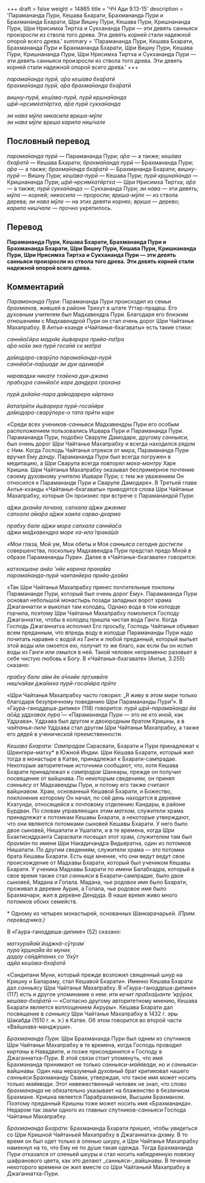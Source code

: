 +++
draft = false
weight = 14865
title = 'ЧЧ Ади 9.13-15'
description = 'Парамананда Пури, Кешава Бхарати, Брахмананда Пури и Брахмананда Бхарати, Шри Вишну Пури, Кешава Пури, Кришнананда Пури, Шри Нрисимха Тиртха и Сукхананда Пури — эти девять санньяси произросли из ствола того древа. Эти девять корней стали надежной опорой всего древа.'
summary = 'Парамананда Пури, Кешава Бхарати, Брахмананда Пури и Брахмананда Бхарати, Шри Вишну Пури, Кешава Пури, Кришнананда Пури, Шри Нрисимха Тиртха и Сукхананда Пури — эти девять санньяси произросли из ствола того древа. Эти девять корней стали надежной опорой всего древа.'
+++

_парама̄нанда пурӣ, а̄ра кеш́ава бха̄ратӣ  
брахма̄нанда пурӣ, а̄ра брахма̄нанда бха̄ратӣ_

_вишн̣у-пурӣ, кеш́ава-пурӣ, пурӣ кр̣шн̣а̄нанда  
ш́рӣ-нр̣сим̇хатӣртха, а̄ра пурӣ сукха̄нанда_

_эи нава мӯла никасила вр̣кша-мӯле  
эи нава мӯле вр̣кша карила ниш́чале_

## Пословный перевод

_парама̄нанда_ _пурӣ_ — Парамананда Пури; _а̄ра_ — а также; _кеш́ава_ _бха̄ратӣ_ — Кешава Бхарати; _брахма̄нанда_ _пурӣ_ — Брахмананда Пури; _а̄ра_ — а также; _брахма̄нанда_ _бха̄ратӣ_ — Брахмананда Бхарати; _вишн̣у_\-_пурӣ_ — Вишну Пури; _кеш́ава_\-_пурӣ_ — Кешава Пури; _пурӣ_ _кр̣шн̣а̄нанда_ — Кришнананда Пури; _ш́рӣ_\-_нр̣сим̇хатӣртха_ — Шри Нрисимха Тиртха; _а̄ра_ — а также; _пурӣ_ _сукха̄нанда_ — Сукхананда Пури; _эи_ _нава_ — эти девять; _мӯла_ — корней; _никасила_ — проросли; _вр̣кша_\-_мӯле_ — из ствола дерева; _эи_ _нава_ _мӯле_ — на этих девяти корнях; _вр̣кша_ — дерево; _карила_ _ниш́чале_ — прочно укрепилось.

## Перевод

**Парамананда Пури, Кешава Бхарати, Брахмананда Пури и Брахмананда Бхарати, Шри Вишну Пури, Кешава Пури, Кришнананда Пури, Шри Нрисимха Тиртха и Сукхананда Пури — эти девять санньяси произросли из ствола того древа. Эти девять корней стали надежной опорой всего древа.**

## Комментарий

_Парамананда Пури:_ Парамананда Пури происходил из семьи _брахманов,_ жившей в районе Трихут в штате Уттар-прадеш. Его духовным учителем был Мадхавендра Пури. Благодаря его близким отношениям с Мадхавендрой Пури он стал очень дорог Шри Чайтанье Махапрабху. В Антья-кханде «Чайтанья-бхагаваты» есть такие стихи:

_саннйа̄сӣра мадхйе ӣш́варера прийа-па̄тра  
а̄ра на̄хи эка пурӣ госа̄н̃и се ма̄тра_

_да̄модара-сварӯпа парама̄нанда-пурӣ  
саннйа̄си-па̄ршаде эи дуи адхика̄рӣ_

_ниравадхи никат̣е тха̄кена дуи-джана  
прабхура саннйа̄се каре дан̣д̣ера грахан̣а_

_пурӣ дхйа̄на-пара да̄модарера кӣртана_

_йатапрӣти ӣш́варера пурӣ-госа̄н̃ире  
да̄модара-сварӯпере-о тата прӣти каре_

«Среди всех учеников-_санньяси_ Мадхавендры Пури его особым расположением пользовались Ишвара Пури и Парамананда Пури. Парамананда Пури, подобно Сварупе Дамодаре, другому _санньяси,_ был очень дорог Шри Чайтанье Махапрабху и всегда находился рядом с Ним. Когда Господь Чайтанья отрекся от мира, Парамананда Пури вручил Ему _данду_. Парамананда Пури был всегда погружен в медитацию, а Шри Сварупа всегда повторял _маха-мантру_ Харе Кришна. Шри Чайтанья Махапрабху оказывал беспримерное почтение своему духовному учителю Ишваре Пури; с тем же уважением Он относился к Парамананде Пури и Сварупе Дамодаре». В Третьей главе Антья-кханды «Чайтанья-бхагаваты» приводятся слова Шри Чайтаньи Махапрабху, которые Он произнес при встрече с Параманандой Пури:

_а̄джи дханйа лочана, сапхала а̄джи джанма  
сапхала а̄ма̄ра а̄джи хаила сарва-дхарма_

_прабху бале а̄джи мора сапхала саннйа̄са  
а̄джи ма̄дхавендра море ха-ила̄ прака̄ш́а_

«Мои глаза, Мой ум, Мои обеты и Моя _санньяса_ сегодня достигли совершенства, поскольку Мадхавендра Пури предстал предо Мной в образе Парамананды Пури». Далее в «Чайтанья-бхагавате» говорится:

_катхокшан̣е анйо ’нйе карена пран̣а̄ма  
парама̄нанда-пурӣ чаитанйера прийа-дха̄ма_

«Так Шри Чайтанья Махапрабху принес почтительные поклоны Парамананде Пури, который был очень дорог Ему». Парамананда Пури основал небольшой монастырь позади западных ворот храма Джаганнатхи и выкопал там колодец. Однако вода в том колодце горчила, поэтому Шри Чайтанья Махапрабху помолился Господу Джаганнатхе, чтобы в колодец пришла чистая вода Ганги. Когда Господь Джаганнатха исполнил Его просьбу, Господь Чайтанья объявил всем преданным, что впредь воду в колодце Парамананды Пури надо почитать наравне с водой из Ганги и любой преданный, который выпьет этой воды или омоется ею, получит то же благо, как если бы он испил воды из Ганги или омылся в ней. Такой человек непременно разовьет в себе чистую любовь к Богу. В «Чайтанья-бхагавате» (Антья, 3.255) сказано:

_прабху бале а̄ми йе а̄чхийе пр̣тхивӣте  
ниш́чайаи джа̄ниха пурӣ-госа̄н̃ира прӣте_

«Шри Чайтанья Махапрабху часто говорил: „Я живу в этом мире только благодаря безупречному поведению Шри Парамананды Пури“». В «Гаура-ганоддеша-дипике» (118) говорится: _пурӣ ш́рӣ-парама̄нандо йа а̄сӣд уддхавах̣ пура̄ —_ «Парамананда Пури — это не кто иной, как Уддхава». Уддхава был другом и двоюродным братом Кришны, а в _чайтанья-лиле_ Уддхава стал другом Шри Чайтаньи Махапрабху, а также его дядей в ученической преемственности.

_Кешава Бхарати: Сампрадаи_ Сарасвати, Бхарати и Пури принадлежат к Шрингери-матху\* в Южной Индии. Шри Кешава Бхарати, который жил тогда в монастыре в Катве, принадлежал к Бхарати-сампрадае. Некоторые авторитетные источники сообщают, что, хотя Кешава Бхарати принадлежал к _сампрадае_ Шанкары, прежде он получил посвящение от вайшнава. По некоторым сведениям, он принял _санньясу_ от Мадхавендры Пури, и потому его также считают вайшнавом. Храм, основанный Кешавой Бхарати, и Божество, поклонение которому Он начал, по сей день находятся в деревне Кхатунди, относящейся к почтовому отделению Кандары, в районе Бурдван. По словам управляющих этим _матхом,_ служители храма принадлежат к потомкам Кешавы Бхарати, а некоторые утверждают, что они являются потомками сыновей Кешавы Бхарати. У него было двое сыновей, Нишапати и Ушапати, и в те времена, когда Шри Бхактисиддханта Сарасвати посещал этот храм, служителем там был _брахман_ по имени Шри Накадичандра Видьяратна, один из потомков Нишапати. По другим сведениям, служители храма — это потомки брата Кешавы Бхарати. Есть еще мнение, что они ведут ведут свое происхождение от Мадхавы Бхарати, который был учеником Кешавы Бхарати. У ученика Мадхавы Бхарати по имени Балабхадра, который в свое время также стал _санньяси_ в Бхарати-сампрадае, было двое сыновей, Мадана и Гопала. Мадана, чье родовое имя было Бхарати, проживал в деревне Аурия, а Гопала, чье родовое имя было Брахмачари, жил в деревне Дендуда. В наше время живо много потомков обоих семейств.  
  
\* Одному из четырех монастырей, основанных Шанкарачарьей. _(Прим. переводчика.)_

В «Гаура-ганоддеша-дипике» (52) сказано:

_матхура̄йа̄м̇ йаджн̃а-сӯтрам̇  
пура̄ кр̣шн̣а̄йа йо муних̣  
дадау са̄ндӣпаних̣ со ’бхӯт  
адйа кеш́ава-бха̄ратӣ_

«Сандипани Муни, который прежде возложил священный шнур на Кришну и Балараму, стал Кешавой Бхарати». Именно Кешава Бхарати дал _санньясу_ Шри Чайтанье Махапрабху. В «Гаура-ганоддеша-дипике» (117) есть и другое упоминание о нем: _ити кечит прабха̄шанте ’крӯрах̣ кеш́ава-бха̄ратӣ —_ «Согласно другому авторитетному мнению, Кешава Бхарати является воплощением Акруры». Кешава Бхарати дал посвящение в _санньясу_ Шри Чайтанье Махапрабху в 1432 г. эры Шакабда (1510 г. н. э.) в Катве. Об этом говорится во второй части «Вайшнава-манджуши».

_Брахмананда Пури:_ Шри Брахмананда Пури был одним из спутников Шри Чайтаньи Махапрабху в те времена, когда Господь проводил _киртаны_ в Навадвипе, и позже присоединился к Господу в Джаганнатха-Пури. В этой связи стоит упомянуть, что имя Брахмананда принимают не только _санньяси-майявади,_ но и _санньяси_\-вайшнавы. Один наш неразумный духовный брат критиковал нашего _санньяси_ Брахмананду Свами, утверждая, что такое имя может носить только _майявади_. Этот невежественный человек не знал, что слово _брахмананда_ не обязательно указывает на блаженство в безличном Брахмане. Кришна является Парабрахманом, Высшим Брахманом. Поэтому преданный Кришны тоже может носить имя «Брахмананда». Недаром так звали одного из главных спутников-_санньяси_ Господа Чайтаньи Махапрабху.

_Брахмананда Бхарати:_ Брахмананда Бхарати пришел, чтобы увидеться со Шри Кришной Чайтаньей Махапрабху в Джаганнатха-дхаму. В то время он был одет только в оленью шкуру, и Шри Чайтанья Махапрабху намекнул на то, что Ему не по душе такая одежда. Тогда Брахмананда Пури отказался от оленьей шкуры и стал носить набедренную повязку шафранового цвета, как это делают _санньяси-_вайшнавы. В течение некоторого времени он жил вместе со Шри Чайтаньей Махапрабху в Джаганнатха-Пури.
